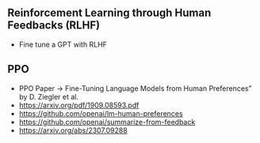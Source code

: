 ## Reinforcement Learning through Human Feedbacks (RLHF)

* Fine tune a GPT with RLHF

## PPO

* PPO Paper -> Fine-Tuning Language Models from Human Preferences” by D. Ziegler et al.
* https://arxiv.org/pdf/1909.08593.pdf
* https://github.com/openai/lm-human-preferences
* https://github.com/openai/summarize-from-feedback
* https://arxiv.org/abs/2307.09288

